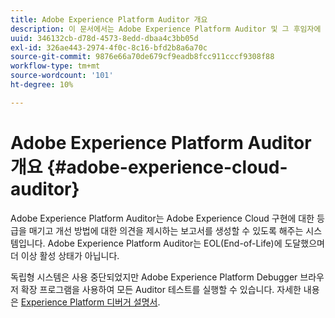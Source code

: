 ```yaml
---
title: Adobe Experience Platform Auditor 개요
description: 이 문서에서는 Adobe Experience Platform Auditor 및 그 후임자에 대해 설명합니다.
uuid: 346132cb-d78d-4573-8edd-dbaa4c3bb05d
exl-id: 326ae443-2974-4f0c-8c16-bfd2b8a6a70c
source-git-commit: 9876e66a70de679cf9eadb8fcc911cccf9308f88
workflow-type: tm+mt
source-wordcount: '101'
ht-degree: 10%

---
```


# Adobe Experience Platform Auditor 개요 {#adobe-experience-cloud-auditor}

Adobe Experience Platform Auditor는 Adobe Experience Cloud 구현에 대한 등급을 매기고 개선 방법에 대한 의견을 제시하는 보고서를 생성할 수 있도록 해주는 시스템입니다. Adobe Experience Platform Auditor는 EOL(End-of-Life)에 도달했으며 더 이상 활성 상태가 아닙니다.

독립형 시스템은 사용 중단되었지만 Adobe Experience Platform Debugger 브라우저 확장 프로그램을 사용하여 모든 Auditor 테스트를 실행할 수 있습니다. 자세한 내용은 [Experience Platform 디버거 설명서](https://experienceleague.adobe.com/docs/debugger/using-v2/experience-cloud-debugger.html).
